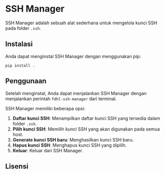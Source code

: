 # SSH Manager

SSH Manager adalah sebuah alat sederhana untuk mengelola kunci SSH pada folder `.ssh`.

## Instalasi

Anda dapat menginstal SSH Manager dengan menggunakan pip:

```
pip install .
```

## Penggunaan

Setelah menginstal, Anda dapat menjalankan SSH Manager dengan menjalankan perintah `fdhl-ssh-manager` dari terminal.

SSH Manager memiliki beberapa opsi:

1. **Daftar kunci SSH**: Menampilkan daftar kunci SSH yang tersedia dalam folder `.ssh`.
2. **Pilih kunci SSH**: Memilih kunci SSH yang akan digunakan pada semua host.
3. **Generate kunci SSH baru**: Menghasilkan kunci SSH baru.
4. **Hapus kunci SSH**: Menghapus kunci SSH yang dipilih.
5. **Keluar**: Keluar dari SSH Manager.

## Lisensi

